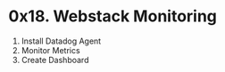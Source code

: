 # 0x18. Webstack Monitoring

<Tasks>

1. Install Datadog Agent
2. Monitor Metrics
3. Create Dashboard

